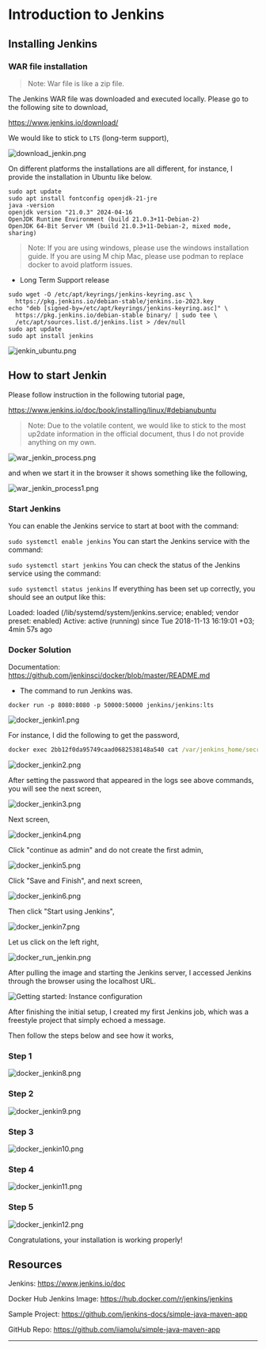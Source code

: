 # Introduction to Jenkins

## Installing Jenkins

### WAR file installation

>Note: War file is like a zip file.

The Jenkins WAR file was downloaded and executed locally. Please go to the following site to download,

https://www.jenkins.io/download/

We would like to stick to `LTS` (long-term support),

![download_jenkin.png](../../../../images/dev_ops/jenkin/download_jenkin.png)

On different platforms the installations are all different, for instance, I provide the installation in Ubuntu like below.

```
sudo apt update
sudo apt install fontconfig openjdk-21-jre
java -version
openjdk version "21.0.3" 2024-04-16
OpenJDK Runtime Environment (build 21.0.3+11-Debian-2)
OpenJDK 64-Bit Server VM (build 21.0.3+11-Debian-2, mixed mode, sharing)
```

>Note: If you are using windows, please use the windows installation guide.
> If you are using M chip Mac, please use podman to replace docker to avoid platform issues.
> 

* Long Term Support release

```commandline
sudo wget -O /etc/apt/keyrings/jenkins-keyring.asc \
  https://pkg.jenkins.io/debian-stable/jenkins.io-2023.key
echo "deb [signed-by=/etc/apt/keyrings/jenkins-keyring.asc]" \
  https://pkg.jenkins.io/debian-stable binary/ | sudo tee \
  /etc/apt/sources.list.d/jenkins.list > /dev/null
sudo apt update
sudo apt install jenkins
```

![jenkin_ubuntu.png](../../../../images/dev_ops/jenkin/jenkin_ubuntu.png)

## How to start Jenkin

Please follow instruction in the following tutorial page,

https://www.jenkins.io/doc/book/installing/linux/#debianubuntu

>Note: Due to the volatile content, we would like to stick to the most up2date information in the official document, 
> thus I do not provide anything on my own.

![war_jenkin_process.png](../../../../images/dev_ops/jenkin/war_jenkin_process.png)

and when we start it in the browser it shows something like the following,

![war_jenkin_process1.png](../../../../images/dev_ops/jenkin/war_jenkin_process1.png)

### Start Jenkins

You can enable the Jenkins service to start at boot with the command:

`sudo systemctl enable jenkins`
You can start the Jenkins service with the command:

`sudo systemctl start jenkins`
You can check the status of the Jenkins service using the command:

`sudo systemctl status jenkins`
If everything has been set up correctly, you should see an output like this:

Loaded: loaded (/lib/systemd/system/jenkins.service; enabled; vendor preset: enabled)
Active: active (running) since Tue 2018-11-13 16:19:01 +03; 4min 57s ago

### Docker Solution

Documentation: https://github.com/jenkinsci/docker/blob/master/README.md

* The command to run Jenkins was.

`docker run -p 8080:8080 -p 50000:50000 jenkins/jenkins:lts`

![docker_jenkin1.png](../../../../images/dev_ops/jenkin/docker_jenkin1.png)

For instance, I did the following to get the password,

```cmd
docker exec 2bb12f0da95749caad0682538148a540 cat /var/jenkins_home/secrets/initialAdminPassword
```

![docker_jenkin2.png](../../../../images/dev_ops/jenkin/docker_jenkin2.png)

After setting the password that appeared in the logs see above commands, you will see the next screen,

![docker_jenkin3.png](../../../../images/dev_ops/jenkin/docker_jenkin3.png)

Next screen,

![docker_jenkin4.png](../../../../images/dev_ops/jenkin/docker_jenkin4.png)

Click "continue as admin" and do not create the first admin, 

![docker_jenkin5.png](../../../../images/dev_ops/jenkin/docker_jenkin5.png)

Click "Save and Finish", and next screen,

![docker_jenkin6.png](../../../../images/dev_ops/jenkin/docker_jenkin6.png)

Then click "Start using Jenkins",

![docker_jenkin7.png](../../../../images/dev_ops/jenkin/docker_jenkin7.png)

Let us click on the left right,

![docker_run_jenkin.png](../../../../images/dev_ops/jenkin/docker_run_jenkin.png)

After pulling the image and starting the Jenkins server, I accessed Jenkins through the browser using the localhost URL.

![Getting started: Instance configuration](https://miro.medium.com/v2/resize:fit:1100/format:webp/0*fEjtkre6udi1mYIa)

After finishing the initial setup, I created my first Jenkins job, which was a freestyle project that simply echoed a message.

Then follow the steps below and see how it works,

### Step 1
![docker_jenkin8.png](../../../../images/dev_ops/jenkin/docker_jenkin8.png)

### Step 2
![docker_jenkin9.png](../../../../images/dev_ops/jenkin/docker_jenkin9.png)

### Step 3
![docker_jenkin10.png](../../../../images/dev_ops/jenkin/docker_jenkin10.png)

### Step 4
![docker_jenkin11.png](../../../../images/dev_ops/jenkin/docker_jenkin11.png)

### Step 5
![docker_jenkin12.png](../../../../images/dev_ops/jenkin/docker_jenkin12.png)

Congratulations, your installation is working properly!

## Resources

Jenkins: <https://www.jenkins.io/doc>

Docker Hub Jenkins Image: <https://hub.docker.com/r/jenkins/jenkins>

Sample Project: <https://github.com/jenkins-docs/simple-java-maven-app>

GitHub Repo: <https://github.com/iiamolu/simple-java-maven-app>

---